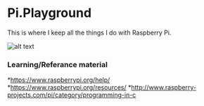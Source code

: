 <!-- https://github.com/adam-p/markdown-here/wiki/Markdown-Cheatsheet -->

Pi.Playground
=================
This is where I keep all the things I do with Raspberry Pi.

![alt text](https://www.raspberrypi.org/wp-content/uploads/2015/01/Pi2ModB1GB_-comp-500x283.jpeg "Raspberry Pi Image")


### Learning/Referance material
*https://www.raspberrypi.org/help/
*https://www.raspberrypi.org/resources/
*http://www.raspberry-projects.com/pi/category/programming-in-c
